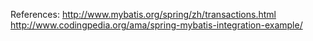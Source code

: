 
References:
http://www.mybatis.org/spring/zh/transactions.html
http://www.codingpedia.org/ama/spring-mybatis-integration-example/
